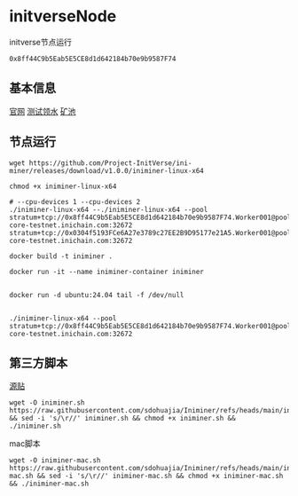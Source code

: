 # initverseNode
initverse节点运行

```shell
0x8ff44C9b5Eab5E5CE8d1d642184b70e9b9587F74
```

## 基本信息
[官网](https://candy.inichain.com?invite=3B3RRB039DG8FHA7Z1DDIV6OB)
[测试领水](https://faucet-testnet.iniscan.com/)
[矿池](https://genesis-testnet.yatespool.com/)

## 节点运行
```shell
wget https://github.com/Project-InitVerse/ini-miner/releases/download/v1.0.0/iniminer-linux-x64

chmod +x iniminer-linux-x64

# --cpu-devices 1 --cpu-devices 2
./iniminer-linux-x64 --./iniminer-linux-x64 --pool stratum+tcp://0x8ff44C9b5Eab5E5CE8d1d642184b70e9b9587F74.Worker001@pool-core-testnet.inichain.com:32672 stratum+tcp://0x0304f5193FCe6A27e3789c27EE2B9D95177e21A5.Worker001@pool-core-testnet.inichain.com:32672

```

```shell
docker build -t iniminer .

docker run -it --name iniminer-container iniminer


docker run -d ubuntu:24.04 tail -f /dev/null

```

```shell

./iniminer-linux-x64 --pool stratum+tcp://0x8ff44C9b5Eab5E5CE8d1d642184b70e9b9587F74.Worker001@pool-core-testnet.inichain.com:32672

```

## 第三方脚本
[源贴](https://medium.com/@fengjinghua68/initverse-%E6%8C%96%E7%9F%BF%E8%84%9A%E6%9C%AC%E4%B8%80%E9%94%AE%E9%83%A8%E7%BD%B2%E6%8C%87%E5%8D%97-74750503cc83)
```shell
wget -O iniminer.sh https://raw.githubusercontent.com/sdohuajia/Iniminer/refs/heads/main/iniminer.sh && sed -i 's/\r//' iniminer.sh && chmod +x iniminer.sh && ./iniminer.sh
```

mac脚本
```shell
wget -O iniminer-mac.sh https://raw.githubusercontent.com/sdohuajia/Iniminer/refs/heads/main/iniminer-mac.sh && sed -i 's/\r//' iniminer-mac.sh && chmod +x iniminer-mac.sh && ./iniminer-mac.sh
```